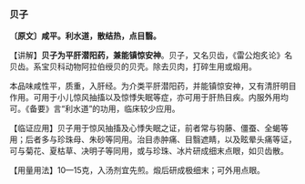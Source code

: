 ### 贝子

**〔原文〕咸平。利水道，散结热，点目翳。**

【讲解】**贝子为平肝潜阳药，兼能镇惊安神**。贝子，又名贝齿，《雷公炮炙论》名贝齿。系宝贝科动物阿拉伯绶贝的贝壳。除去贝肉，打碎生用或煅用。

本品味咸性平，质重，入肝经。为介类平肝潜阳药，并能镇惊安神，又有清肝明目作用。可用于小儿惊风抽搐以及惊悸失眠等症，亦可用于肝热目疾。内服外用均可。《备要》言“利水道”的功用，临床较少应用。

【临证应用】贝子用于惊风抽搐及心悸失眠之证，前者常与钩藤、僵蚕、全蝎等用；后者多与珍珠母、朱砂等同用。治目赤肿痛、目翳遮睛，以及眩晕头痛等证，可与菊花、夏枯草、决明子等同用，或与珍珠、冰片研成细末点眼，如贝齿散。

【用量用法】10—15克，入汤剂宜先煎。煅后研成极细末；可外用点眼。
